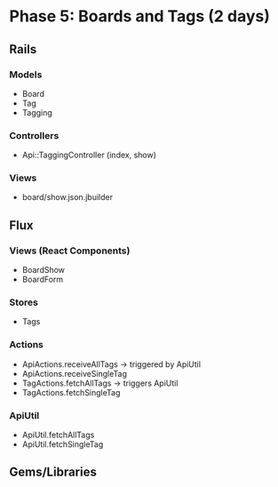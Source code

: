 # Phase 5: Boards and Tags (2 days)

## Rails
### Models
* Board
* Tag
* Tagging

### Controllers
* Api::TaggingController (index, show)

### Views
* board/show.json.jbuilder

## Flux
### Views (React Components)
* BoardShow
* BoardForm

### Stores
* Tags

### Actions
* ApiActions.receiveAllTags -> triggered by ApiUtil
* ApiActions.receiveSingleTag
* TagActions.fetchAllTags -> triggers ApiUtil
* TagActions.fetchSingleTag


### ApiUtil
* ApiUtil.fetchAllTags
* ApiUtil.fetchSingleTag


## Gems/Libraries
